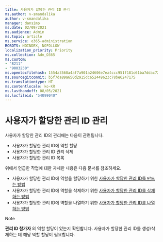 ```yaml
---
title: 사용자가 할당한 관리 ID 관리
ms.author: v-smandalika
author: v-smandalika
manager: dansimp
ms.date: 02/09/2021
ms.audience: Admin
ms.topic: article
ms.service: o365-administration
ROBOTS: NOINDEX, NOFOLLOW
localization_priority: Priority
ms.collection: Adm_O365
ms.custom:
- "8211"
- "9003230"
ms.openlocfilehash: 1554a3568a4af7a901a24606e7ea4ccc951f181c61ba7ddac72925a296c2611a
ms.sourcegitcommit: b5f7da89a650d2915dc652449623c78be6247175
ms.translationtype: HT
ms.contentlocale: ko-KR
ms.lasthandoff: 08/05/2021
ms.locfileid: "54099040"
---
```

# <a name="manage-a-user-assigned-managed-identity"></a>사용자가 할당한 관리 ID 관리

사용자가 할당한 관리 ID의 관리에는 다음이 관련됩니다.

- 사용자가 할당한 관리 ID에 역할 할당
- 사용자가 할당한 관리 ID 관리 삭제
- 사용자가 할당한 관리 ID 목록

위에서 언급한 작업에 대한 자세한 내용은 다음 문서를 참조하세요.

- 사용자가 할당한 관리 ID에 역할을 할당하기 위한 [사용자가 할당한 관리 ID를 만드는 방법](https://docs.microsoft.com/azure/active-directory/managed-identities-azure-resources/how-to-manage-ua-identity-portal)
- 사용자가 할당한 관리 ID에 역할을 삭제하기 위한 [사용자가 할당한 관리 ID를 삭제하는 방법](https://docs.microsoft.com/azure/active-directory/managed-identities-azure-resources/how-to-manage-ua-identity-portal)
- 사용자가 할당한 관리 ID에 역할을 나열하기 위한 [사용자가 할당한 관리 ID를 나열하는 방법](https://docs.microsoft.com/azure/active-directory/managed-identities-azure-resources/how-to-manage-ua-identity-portal)

> [!NOTE]
> **관리 ID 참가자** 의 역할 할당이 있는지 확인합니다. 사용자가 할당한 관리 ID를 생성/삭제하는 데 해당 역할 할당이 필요합니다.
